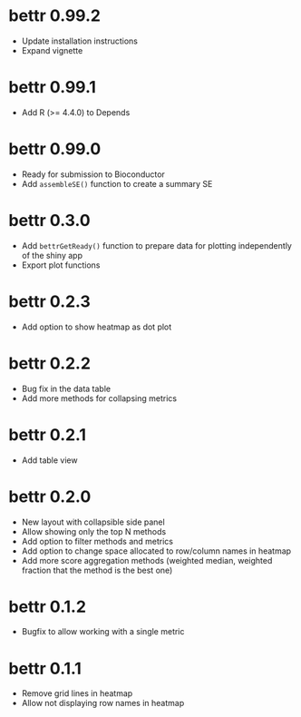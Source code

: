 # bettr 0.99.2

* Update installation instructions
* Expand vignette

# bettr 0.99.1

* Add R (>= 4.4.0) to Depends

# bettr 0.99.0

* Ready for submission to Bioconductor
* Add `assembleSE()` function to create a summary SE

# bettr 0.3.0

* Add `bettrGetReady()` function to prepare data for plotting independently of the shiny app
* Export plot functions

# bettr 0.2.3

* Add option to show heatmap as dot plot

# bettr 0.2.2

* Bug fix in the data table
* Add more methods for collapsing metrics

# bettr 0.2.1

* Add table view

# bettr 0.2.0

* New layout with collapsible side panel
* Allow showing only the top N methods
* Add option to filter methods and metrics
* Add option to change space allocated to row/column names in heatmap
* Add more score aggregation methods (weighted median, weighted fraction that the method is the best one)

# bettr 0.1.2

* Bugfix to allow working with a single metric

# bettr 0.1.1

* Remove grid lines in heatmap
* Allow not displaying row names in heatmap
